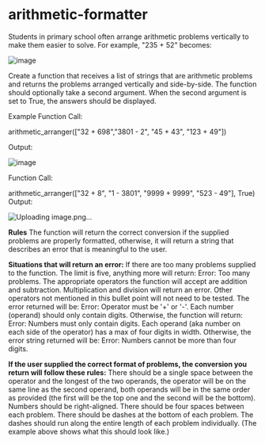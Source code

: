 # arithmetic-formatter

Students in primary school often arrange arithmetic problems vertically to make them easier to solve. For example, "235 + 52" becomes:

![image](https://user-images.githubusercontent.com/89969262/209776222-175bb06d-eb45-442e-b4a3-b4676fdb0b4c.png)

Create a function that receives a list of strings that are arithmetic problems and returns the problems arranged vertically and side-by-side. The function should optionally take a second argument. When the second argument is set to True, the answers should be displayed.

Example
Function Call:

arithmetic_arranger(["32 + 698","3801 - 2", "45 + 43", "123 + 49"])

Output:

![image](https://user-images.githubusercontent.com/89969262/209776329-78baed64-0f5a-424e-9e27-286a4b6e069a.png)

Function Call:

arithmetic_arranger(["32 + 8", "1 - 3801", "9999 + 9999", "523 - 49"], True)
Output:

![Uploading image.png…]()

 
**Rules**
The function will return the correct conversion if the supplied problems are properly formatted, otherwise, it will return a string that describes an error that is meaningful to the user.

**Situations that will return an error:**
If there are too many problems supplied to the function. The limit is five, anything more will return: Error: Too many problems.
The appropriate operators the function will accept are addition and subtraction. Multiplication and division will return an error. Other operators not mentioned in this bullet point will not need to be tested. The error returned will be: Error: Operator must be '+' or '-'.
Each number (operand) should only contain digits. Otherwise, the function will return: Error: Numbers must only contain digits.
Each operand (aka number on each side of the operator) has a max of four digits in width. Otherwise, the error string returned will be: Error: Numbers cannot be more than four digits.

**If the user supplied the correct format of problems, the conversion you return will follow these rules:**
There should be a single space between the operator and the longest of the two operands, the operator will be on the same line as the second operand, both operands will be in the same order as provided (the first will be the top one and the second will be the bottom).
Numbers should be right-aligned.
There should be four spaces between each problem.
There should be dashes at the bottom of each problem. The dashes should run along the entire length of each problem individually. (The example above shows what this should look like.)
